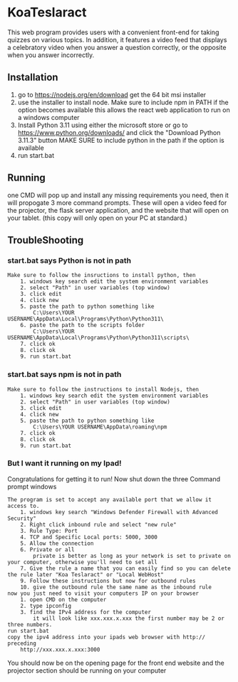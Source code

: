 # KoaTeslaract
This web program provides users with a convenient front-end for taking quizzes on various topics. In addition, it features a video feed that displays a celebratory video when you answer a question correctly, or the opposite when you answer incorrectly. 

## Installation
1. go to https://nodejs.org/en/download get the 64 bit msi installer
2. use the installer to install node. Make sure to include npm in PATH if the option becomes available
    this allows the react web application to run on a windows computer
3. Install Python 3.11 using either the microsoft store or go to https://www.python.org/downloads/ and click the "Download Python 3.11.3" button
    MAKE SURE to include python in the path if the option is available
4. run start.bat
## Running
one CMD will pop up and install any missing requirements you need, then it will propogate 3 more command prompts. These will open a video feed for the projector, the flask server application, and the website that will open on your tablet. (this copy will only open on your PC at standard.)

## TroubleShooting
### start.bat says Python is not in path
    Make sure to follow the insructions to install python, then
        1. windows key search edit the system environment variables
        2. select "Path" in user variables (top window)
        3. click edit
        4. click new
        5. paste the path to python something like 
            C:\Users\YOUR USERNAME\AppData\Local\Programs\Python\Python311\
        6. paste the path to the scripts folder
            C:\Users\YOUR USERNAME\AppData\Local\Programs\Python\Python311\scripts\
        7. click ok 
        8. click ok
        9. run start.bat
        
### start.bat says npm is not in path
    Make sure to follow the instructions to install Nodejs, then
        1. windows key search edit the system environment variables
        2. select "Path" in user variables (top window)
        3. click edit
        4. click new
        5. paste the path to python something like 
            C:\Users\YOUR USERNAME\AppData\roaming\npm
        7. click ok 
        8. click ok
        9. run start.bat
        
### But I want it running on my Ipad!
Congratulations for getting it to run!
Now shut down the three Command prompt windows

    The program is set to accept any available port that we allow it access to.
        1. windows key search "Windows Defender Firewall with Advanced Security"
        2. Right click inbound rule and select "new rule"
        3. Rule Type: Port
        4. TCP and Specific Local ports: 5000, 3000
        5. Allow the connection
        6. Private or all 
            private is better as long as your network is set to private on your computer, otherwise you'll need to set all
        7. Give the rule a name that you can easily find so you can delete the rule later "Koa Teslaract" or "Local WebHost"
        9. Follow these instructions but now for outbound rules
        10. give the outbound rule the same name as the inbound rule
    now you just need to visit your computers IP on your browser
        1. open CMD on the computer
        2. type ipconfig
        3. find the IPv4 address for the computer 
            it will look like xxx.xxx.x.xxx the first number may be 2 or three numbers.
    run start.bat
    copy the ipv4 address into your ipads web browser with http:// preceding
        http://xxx.xxx.x.xxx:3000
        
You should now be on the opening page for the front end website and the projector section should be running on your computer
